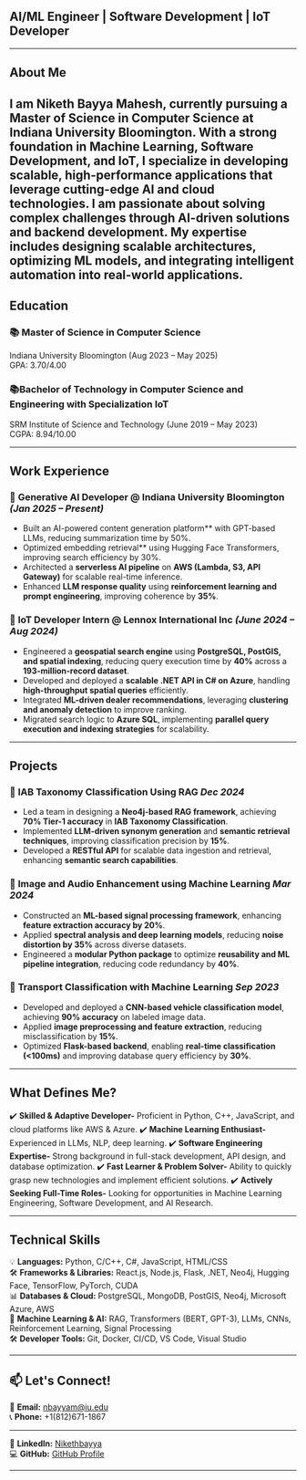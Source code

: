 ## AI/ML Engineer | Software Development | IoT Developer 

---
## **About Me**
I am Niketh Bayya Mahesh, currently pursuing a Master of Science in Computer Science at Indiana University Bloomington. With a strong foundation in Machine Learning, Software Development, and IoT, I specialize in developing scalable, high-performance applications that leverage cutting-edge AI and cloud technologies. I am passionate about solving complex challenges through AI-driven solutions and backend development. My expertise includes designing scalable architectures, optimizing ML models, and integrating intelligent automation into real-world applications.
---
## **Education**  
### 📚 **Master of Science in Computer Science** 
Indiana University Bloomington (Aug 2023 – May 2025)  
GPA: 3.70/4.00 

### 📚**Bachelor of Technology in Computer Science and Engineering with Specialization IoT**  
SRM Institute of Science and Technology (June 2019 – May 2023)  
CGPA: 8.94/10.00

---
## **Work Experience**  
### 🔹 **Generative AI Developer @ Indiana University Bloomington** *(Jan 2025 – Present)*  
- Built an AI-powered content generation platform** with GPT-based LLMs, reducing summarization time by 50%.  
- Optimized embedding retrieval** using Hugging Face Transformers, improving search efficiency by 30%.  
- Architected a **serverless AI pipeline** on **AWS (Lambda, S3, API Gateway)** for scalable real-time inference.  
- Enhanced **LLM response quality** using **reinforcement learning and prompt engineering**, improving coherence by **35%**.  

### 🔹 **IoT Developer Intern @ Lennox International Inc** *(June 2024 – Aug 2024)*  
- Engineered a **geospatial search engine** using **PostgreSQL, PostGIS, and spatial indexing**, reducing query execution time by **40%** across a **193-million-record dataset**.  
- Developed and deployed a **scalable .NET API in C# on Azure**, handling **high-throughput spatial queries** efficiently.  
- Integrated **ML-driven dealer recommendations**, leveraging **clustering and anomaly detection** to improve ranking.  
- Migrated search logic to **Azure SQL**, implementing **parallel query execution and indexing strategies** for scalability.   

---
## **Projects**  
### 📌 **IAB Taxonomy Classification Using RAG**  *Dec 2024*  
- Led a team in designing a **Neo4j-based RAG framework**, achieving **70% Tier-1 accuracy** in **IAB Taxonomy Classification**.  
- Implemented **LLM-driven synonym generation** and **semantic retrieval techniques**, improving classification precision by **15%**.  
- Developed a **RESTful API** for scalable data ingestion and retrieval, enhancing **semantic search capabilities**.  

### 📌 **Image and Audio Enhancement using Machine Learning**  *Mar 2024*  
- Constructed an **ML-based signal processing framework**, enhancing **feature extraction accuracy by 20%**.  
- Applied **spectral analysis and deep learning models**, reducing **noise distortion by 35%** across diverse datasets.  
- Engineered a **modular Python package** to optimize **reusability and ML pipeline integration**, reducing code redundancy by **40%**.  

### 📌 **Transport Classification with Machine Learning**  *Sep 2023*  
- Developed and deployed a **CNN-based vehicle classification model**, achieving **90% accuracy** on labeled image data.  
- Applied **image preprocessing and feature extraction**, reducing misclassification by **15%**.  
- Optimized **Flask-based backend**, enabling **real-time classification (<100ms)** and improving database query efficiency by **30%**.  

---
## **What Defines Me?**
✔️ **Skilled & Adaptive Developer-**  Proficient in Python, C++, JavaScript, and cloud platforms like AWS & Azure.
✔️ **Machine Learning Enthusiast-**  Experienced in LLMs, NLP, deep learning.
✔️ **Software Engineering Expertise-**  Strong background in full-stack development, API design, and database optimization.
✔️ **Fast Learner & Problem Solver-**  Ability to quickly grasp new technologies and implement efficient solutions.
✔️ **Actively Seeking Full-Time Roles-**  Looking for opportunities in Machine Learning Engineering, Software Development, and AI Research.

---
## **Technical Skills**  
💡 **Languages:** Python, C/C++, C#, JavaScript, HTML/CSS  
🛠 **Frameworks & Libraries:** React.js, Node.js, Flask, .NET, Neo4j, Hugging Face, TensorFlow, PyTorch, CUDA  
📊 **Databases & Cloud:** PostgreSQL, MongoDB, PostGIS, Neo4j, Microsoft Azure, AWS  
🤖 **Machine Learning & AI:** RAG, Transformers (BERT, GPT-3), LLMs, CNNs, Reinforcement Learning, Signal Processing  
🛠 **Developer Tools:** Git, Docker, CI/CD, VS Code, Visual Studio  

---

## **📫 Let's Connect!**  
📩 **Email:** nbayyam@iu.edu  
📞 **Phone:** +1(812)671-1867 

---
🔗 **LinkedIn:** [Nikethbayya](https://www.linkedin.com/in/niketh-bayya/)  
💻 **GitHub:** [GitHub Profile](https://github.com/your-username)  

--- 
